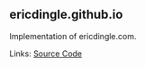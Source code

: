## ericdingle.github.io
Implementation of ericdingle.com.

Links: [Source Code](https://github.com/ericdingle/ericdingle.github.io)
